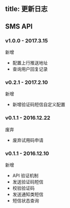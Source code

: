 
title: 更新日志
---

## SMS API 

### v1.0.0 - 2017.3.15

<span class="changelog add">新增</span>

- 配置上行推送地址
- 查询用户回复记录


### v0.2.1 - 2017.2.10

<span class="changelog add">新增</span>

- 新增验证码短信自定义配置


### v0.1.1 - 2016.12.22

<span class="changelog deprecated">废弃</span>

- 废弃试用码申请


### v0.1.1 - 2016.12.10

<span class="changelog add">新增</span>

- API 验证机制
- 发送验证码短信
- 校验验证码
- 发送通知类短信
- 短信状态查询









